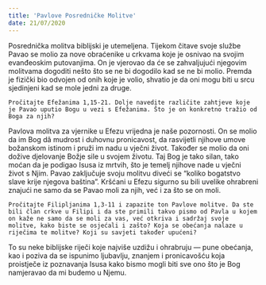 ```yaml
---
title: 'Pavlove Posredničke Molitve'
date: 21/07/2020
---
```


Posrednička molitva biblijski je utemeljena. Tijekom čitave svoje službe Pavao se molio za nove obraćenike u crkvama koje je osnivao na svojim evanđeoskim putovanjima. On je vjerovao da će se zahvaljujući njegovim molitvama dogoditi nešto što se ne bi dogodilo kad se ne bi molio. Premda je fizički bio odvojen od onih koje je volio, shvatio je da oni mogu biti u srcu sjedinjeni kad se mole jedni za druge.

`Pročitajte Efežanima 1,15-21. Dolje navedite različite zahtjeve koje je Pavao uputio Bogu u vezi s Efežanima. Što je on konkretno tražio od Boga za njih?`

Pavlova molitva za vjernike u Efezu vrijedna je naše pozornosti. On se molio da im Bog dâ mudrost i duhovnu pronicavost, da rasvijetli njihove umove božanskom istinom i pruži im nadu u vječni život. Također se molio da oni dožive djelovanje Božje sile u svojem životu. Taj Bog je tako silan, tako moćan da je podigao Isusa iz mrtvih, što je temelj njihove nade u vječni život s Njim. Pavao zaključuje svoju molitvu diveći se “koliko bogatstvo slave krije njegova baština”. Kršćani u Efezu sigurno su bili uvelike ohrabreni znajući ne samo da se Pavao moli za njih, već i za što se on moli.

`Pročitajte Filipljanima 1,3-11 i zapazite ton Pavlove molitve. Da ste bili član crkve u Filipi i da ste primili takvo pismo od Pavla u kojem on kaže ne samo da se moli za vas, već otkriva i sadržaj svoje molitve, kako biste se osjećali i zašto? Koja se obećanja nalaze u riječima te molitve? Koji su savjeti također upućeni?`

To su neke biblijske riječi koje najviše uzdižu i ohrabruju — pune obećanja, kao i poziva da se ispunimo ljubavlju, znanjem i pronicavošću koja proistječe iz poznavanja Isusa kako bismo mogli biti sve ono što je Bog namjeravao da mi budemo u Njemu.
